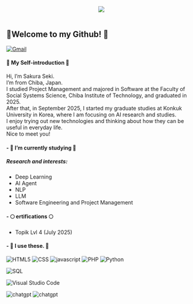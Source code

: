 <div align="center">
  <img src="https://i.pinimg.com/originals/8c/e0/31/8ce03149c2edffdf3bce59df6ff92fd3.gif">
</div>
<br/>

## 🌟Welcome to my Github! 🌟

[![Gmail](https://img.shields.io/badge/Gmail-D14836?style=for-the-badge&logo=gmail&logoColor=white)](mailto:xguan1827@gmail.com)



#### 🎀 My Self-introduction 🎀
Hi, I’m Sakura Seki.<br>
I’m from Chiba, Japan.<br>
I studied Project Management and majored in Software at the Faculty of Social Systems Science, Chiba Institute of Technology, and graduated in 2025.<br>
After that, in September 2025, I started my graduate studies at Konkuk University in Korea, where I am focusing on AI research and studies.<br>
I enjoy trying out new technologies and thinking about how they can be useful in everyday life.<br>
Nice to meet you!<br>


#### - 🌙 I’m currently studying 🌙
##### Research and interests:
- Deep Learning
- AI Agent
- NLP
- LLM
- Software Engineering and Project Management
#### -  🌕 ertifications 🌕
- Topik Lvl 4 (July 2025)

#### - 🐰 I use these. 🐰
<p>

![HTML5](https://img.shields.io/badge/html5-%23E34F26.svg?style=plastic&logo=html5&logoColor=white)
![CSS](https://img.shields.io/badge/CSS-1572B6?logo=css3&logoColor=white)
![javascript](https://img.shields.io/badge/JavaScript-F7DF1E?logo=javascript&logoColor=black)
![PHP](https://img.shields.io/badge/PHP-777BB4?logo=php&logoColor=white)
![Python](https://img.shields.io/badge/python-3670A0?style=plastic&logo=python&logoColor=ffdd54)

![SQL](https://img.shields.io/badge/Microsoft_SQL_Server-CC2927?logo=microsoftsqlserver&logoColor=white
)

![Visual Studio Code](https://img.shields.io/badge/Visual%20Studio%20Code-0078d7.svg?style=plastic&logo=visual-studio-code&logoColor=white)

![chatgpt](https://img.shields.io/badge/chatGPT-74aa9c?style=for-the-badge&logo=openai&logoColor=white)
![chatgpt](https://img.shields.io/badge/perplexity-000000?style=for-the-badge&logo=perplexity&logoColor=088F8F)
<!--- <img width="50%" align="center" src="https://github-readme-stats.vercel.app/api?username=henrifola&show_icons=true&hide_border=true&theme=synthwave" />
-->
</p>

##

<!--
**henrifola/henrifola** is a ✨ _special_ ✨ repository because its `README.md` (this file) appears on your GitHub profile.

Here are some ideas to get you started:

- 🔭 I’m currently working on ...
- 🌱 I’m currently learning ...
- 👯 I’m looking to collaborate on ...
- 🤔 I’m looking for help with ...
- 💬 Ask me about ...
- 📫 How to reach me: ...
- 😄 Pronouns: ...
- ⚡ Fun fact: ...
-->

<!--
**saku13185/saku13185** is a ✨ _special_ ✨ repository because its `README.md` (this file) appears on your GitHub profile.

Here are some ideas to get you started:

- 🔭 I’m currently working on ...
- 🌱 I’m currently learning ...
- 👯 I’m looking to collaborate on ...
- 🤔 I’m looking for help with ...
- 💬 Ask me about ...
- 📫 How to reach me: ...
- 😄 Pronouns: ...
- ⚡ Fun fact: ...
-->
